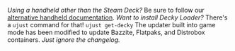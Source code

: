 *Using a handheld other than the Steam Deck?* Be sure to follow our [alternative handheld documentation](https://github.com/ublue-os/bazzite#alternative-handhelds).
*Want to install Decky Loader?* There's a `ujust` command for that! `ujust get-decky`
The updater built into game mode has been modified to update Bazzite, Flatpaks, and Distrobox containers. *Just ignore the changelog.*
